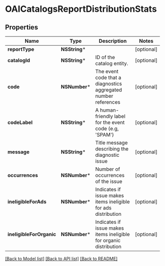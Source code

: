 # OAICatalogsReportDistributionStats

## Properties
Name | Type | Description | Notes
------------ | ------------- | ------------- | -------------
**reportType** | **NSString*** |  | [optional] 
**catalogId** | **NSString*** | ID of the catalog entity. | [optional] 
**code** | **NSNumber*** | The event code that a diagnostics aggregated number references | [optional] 
**codeLabel** | **NSString*** | A human-friendly label for the event code (e.g, &#39;SPAM&#39;) | [optional] 
**message** | **NSString*** | Title message describing the diagnostic issue | [optional] 
**occurrences** | **NSNumber*** | Number of occurrences of the issue | [optional] 
**ineligibleForAds** | **NSNumber*** | Indicates if issue makes items ineligible for ads distribution | [optional] 
**ineligibleForOrganic** | **NSNumber*** | Indicates if issue makes items ineligible for organic distribution | [optional] 

[[Back to Model list]](../README.md#documentation-for-models) [[Back to API list]](../README.md#documentation-for-api-endpoints) [[Back to README]](../README.md)


